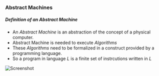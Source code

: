 ### Abstract Machines



##### Definition of an Abstract Machine

- An *Abstract Machine* is an abstraction of the concept of a physical computer.
- Abstract Machine is needed to execute *Algorithms*
- These *Algorithms* need to be formalized in a construct provided by a programming language.
- So a program in language *L* is a finite set of instrcutions written in *L*

![Screenshot]([struture_of_abstract_machine.png](https://github.com/MrJoshE/university/blob/master/notes/further_programming_paradigms/struture_of_abstract_machine.png))




